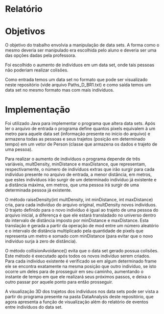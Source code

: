 # Relatório

# Objetivos

O objetivo do trabalho envolvia a manipulação de data sets. A forma como o mesmo deveria ser manipulado era escolhida pelo aluno e deveria ser uma das opções dadas pela professora.

Foi escolhido o aumento de indivíduos em um data set, onde tais pessoas não poderiam realizar colisões.

Como entrada temos um data set no formato que pode ser visualizado neste repositório (vide arquivo Paths_D_BR1.txt) e como saída temos um data set no mesmo formato mas com mais indivíduos.

# Implementação

Foi utilizado Java para implementar o programa que altera data sets. Após ler o arquivo de entrada o programa define quantos pixels equivalem à um metro para aquele data set (informação presente no início do arquivo) e armazena todas as pessoas e seus trajetos (posição em determinado tempo) em um vetor de Person (classe que armazena os dados e trajeto de uma pessoa).

Para realizar o aumento de indivíduos o programa depende de três variáveis, multDensity, minDistance e maxDistance, que representam, respectivamente, o número de indivíduos extras que irão surgir para cada indivíduo presente no arquivo de entrada, a menor distância, em metros, que estes indivíduos irão surgir de um determinado indivíduo já existente e a distância máxima, em metros, que uma pessoa irá surgir de uma determinada pessoa já existente.

O método raiseDensity(int multDensity, int minDistance, int maxDistance) cria, para cada indivíduo do arquivo original, multDensity novos indivíduos. O trajeto definido para o novo indivíduo é igual ao trajeto de uma pessoa do arquivo inicial, a diferença é que ele estará transladado no universo dentro do intervalo de distância imposto por minDistance e maxDistance. Esta translação é gerada a partir da operação de mod entre um número aleatório e o intervalo de distância multiplicado pela quantidade de pixels que representa um metro e somado com minDistance (para evitar que o novo indivíduo surja à zero de distância).

O método collisionAvoidance() evita que o data set gerado possua colisões. Este método é executado após todos os novos indivíduo serem criados. Para cada indivíduo existente é verificado se em algum determinado frame ele se encontra exatamente na mesma posição que outro indivíduo, se isto ocorre um deles para de prosseguir em seu caminho, aumentando o instante de tempo em que ele realizará seus próximos passos, e deixa o outro passar por aquele ponto para então prosseguir.

A visualização 3D dos trajetos dos indivíduos nos data sets pode ser vista a partir do programa presente na pasta DataAnalysis deste repositório, que agora apresenta a função de visualização além do relatório de eventos entre indivíduos do data set.

